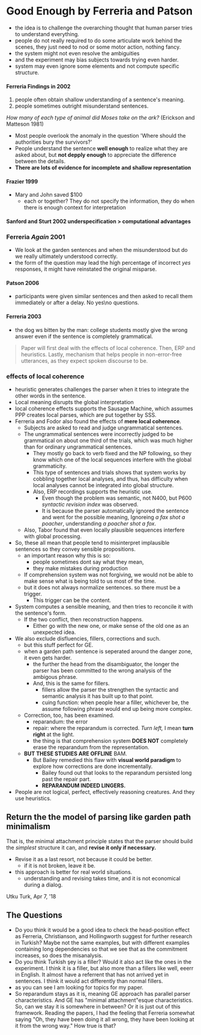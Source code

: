 # Good Enough by Ferreria and Patson

- the idea is to challenge the overarching thought that human parser tries to understand everything.
- people do not really required to do some articulate work behind the scenes, they just need to nod or some motor action, nothing fancy.
- the system might not even resolve the ambiguities
- and the experiment may bias subjects towards trying even harder.
- system may even ignore some elements and not compute specific structure.

#### __Ferreria Findings in 2002__
1. people often obtain shallow understanding of a sentence's meaning.
2. people sometimes outright misunderstand sentences.

_How many of each type of animal did Moses take on the ark?_ (Erickson and Matteson 1981)
- Most people overlook the anomaly in the question 'Where should the authorities bury the survivors?' 
- People understand the sentence __well enough__ to realize what they are asked about, but __not depply enough__ to appreciate the difference between the details.
- __There are lots of evidence for incomplete and shallow representation__
#### __Frazier 1999__ 
- Mary and John saved $100
  - each or together? They do not specify the information, they do when there is enough context for interpretation

#### __Sanford and Sturt 2002__ underspecification > computational advantages 

### Ferreria _Again_ 2001
- We look at the garden sentences and when the misunderstood but do we really  ultimately understood correctly.
- the form of the question may lead the high percentage of incorrect _yes_ responses, it might have reinstated the original misparse.
#### Patson 2006
- participants were given similar sentences and then asked to recall them immediately or after a delay. No yes\no questions.

#### Ferreria 2003
- the dog ws bitten by the man: college students mostly give the wrong answer even if the sentence is completely grammatical.

> Paper will first deal with the effects of local coherence. Then, ERP and heuristics. Lastly, mechanism that helps people in non-error-free utterances, as they expect spoken discourse to be.

### effects of local coherence
- heuristic generates challenges the parser when it tries to integrate the other words in the sentence.
- Local meaning disrupts the global interpretation
- local coherence effects supports the Sausage Machine, which assumes PPP creates local parses, which are put together by SSS.
- Ferreria and Fodor also found the effects of __mere local coherence__.
  - Subjects are asked to read and judge ungrammatical sentences.
  - The ungrammatical sentences were incorrectly judged to be grammatical on about one third of the trials, which was much higher than for ordinary ungrammatical sentences.
    - They mostly go back to verb fixed and the NP following, so they know which one of the local sequences interfere with the global grammaticity.
    - This type of sentences and trials shows that system works by cobbling together local analyses, and thus, has difficulty when local analyses cannot be integrated into global structure.
    - Also, ERP recordings supports the heuristic use.
      - Even though the problem was semantic, not N400, but P600 _syntactic revision index_ was observed.
      - It is because the parser automatically ignored the sentence and went for the possible meaning, Ignoreing _a fax shot a poacher_, understanding _a poacher shot a fox_.
  - Also, Tabor found that even locally plausible sequences interfere with global processing.
- So, these all mean that people tend to misinterpret implausible sentences so they convey sensible propositions.
  - an important reason why this is so:
    - people sometimes dont say what they mean,
    - they make mistakes during production
  - If comprehension system was not forgiving, we would not be able to make sense what is being told to us most of the time.
  - but it does not always normalize sentences. so there must be a trigger.
    - This trigger can be the content.
- System computes a sensible meaning, and then tries to reconcile it with the sentence's form.
  - If the two conflict, then reconstruction happens.
    - Either go with the new one, or make sense of the old one as an unexpected idea.
- We also exclude disfluencies, fillers, corrections and such.
  - but this stuff perfect for GE.
  - when a garden path sentence is seperated around the danger zone, it even gets harder.
    - the further the head from the disambiguator, the longer the parser has been committed to the wrong analysis of the ambigous phrase.
    - And, this is the same for fillers.
      - fillers allow the parser the strengthen the syntactic and semantic analysis it has built up to that point.
      - cuing function: when people hear a filler, whichever be, the assume following phrase would end up being more complex.
  - Correction, too, has been examined.
    - reparandum: the error
    - repair: where the reparandum is corrected. _Turn left,_ I mean __turn right__ at the light.
    - the thing is that comprehension system __DOES NOT__ completely erase the reparandum from the representation.
  - __BUT THESE STUDIES ARE OFFLINE__ BAM.
    - But Bailey remedied this flaw with __visual world paradigm__ to explore how corrections are done incrementally.
      - Bailey found out that looks to the reparandum persisted long past the repair part. 
      - __REPARANDUM INDEED LINGERS.__
- People are not logical, perfect, effectively reasoning creatures. And they use heuristics.

## Return the the model of parsing like garden path minimalism
That is, the minimal attachment principle states that the parser should build the _simplest_ structure it can, and __revise it only if necessary.__
- Revise it as a last resort, not because it could be better.
  - if it is not broken, leave it be.
- this approach is better for real world situations.
  - understanding and revising takes time, and it is not economical during a dialog.

Utku Turk, Apr 7, '18

## The Questions
- Do you think it would be a good idea to check the head-position effect as Ferreria, Christianson, and Hollingworth suggest for further research in Turkish? Maybe not the same examples, but with different examples containing long dependencies so that we see that as the commitment increases, so does the misanalysis.
- Do you think Turkish şey is a filler? Would it also act like the ones in the experiment. I think it is a filler, but also more than a fillers like well, eeerr in English. It almost have a referrent that has not arrived yet in sentences. I think it would act differently than normal fillers. 
- as you can see I am looking for topics for my paper.
- So reparandum stays as it is, meaning GE approach has parallel parser characteristics. And GE has "minimal attachment"esque characteristics. So, can we stay it is somewhere in between? Or it is just out of this framework. Reading the papers, I had the feeling that Ferreria somewhat saying "Oh, they have been doing it all wrong, they have been looking at it from the wrong way." How true is that?